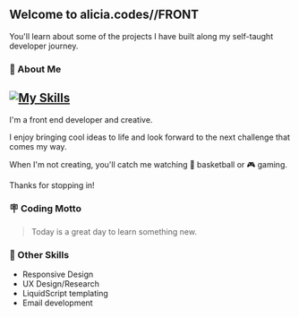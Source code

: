 
## Welcome to alicia.codes//FRONT

You'll learn about some of the projects I have built along my self-taught developer journey.

### 🪪 About Me
[![My Skills](https://skillicons.dev/icons?i=html,css,js,react,nextjs,npm,tailwind,bootstrap,materialui,git,github,php,mysql,vscode,codepen,notion,figma,ps,apple,windows,ai&perline=5)](https://skillicons.dev)
---
I'm a front end developer and creative.

I enjoy bringing cool ideas to life and look forward to the next challenge that comes my way.

When I'm not creating, you'll catch me watching 🏀 basketball or 🎮 gaming.

Thanks for stopping in! 

### 🪧 Coding Motto
> Today is a great day to learn something new.

### 📐 Other Skills
- Responsive Design
- UX Design/Research
- LiquidScript templating
- Email development
